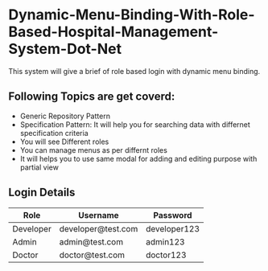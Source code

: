 # Dynamic-Menu-Binding-With-Role-Based-Hospital-Management-System-Dot-Net
This system will give a brief of role based login with dynamic menu binding. 

<h2>Following Topics are get coverd:</h2>
<ul>
<li>Generic Repository Pattern</li>
<li>Specification Pattern: It will help you for searching data with differnet specification criteria</li>
<li>You will see Different roles</li>
<li>You can manage menus as per differnt roles</li>
<li>It will helps you to use same modal for adding and editing purpose with partial view</li>
</ul>  

<h2>Login Details</h2>
<table>
  <thead>
    <tr>
      <th>Role</th>
      <th>Username</th>
      <th>Password</th>
    </tr>
  </thead>
  <tbody>
    <tr>
      <td>Developer</td>
      <td>developer@test.com</td>
      <td>developer123</td>
    </tr>
    <tr>
      <td>Admin</td>
      <td>admin@test.com</td>
      <td>admin123</td>
    </tr>
    <tr>
      <td>Doctor</td>
      <td>doctor@test.com</td>
      <td>doctor123</td>
    </tr>
  </tbody>
</table>  
